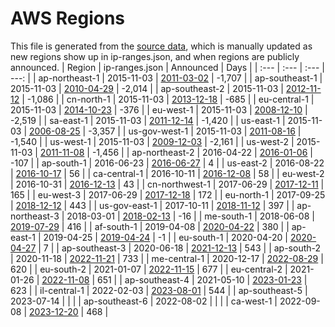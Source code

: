 # AWS Regions

This file is generated from the [source data](announces.json), which is manually updated as new regions show up in ip-ranges.json, and when regions are publicly announced.
| Region | ip-ranges.json | Announced | Days |
| :--- | :--- | :--- | ---: |
| ap-northeast-1 | 2015-11-03 | [2011-03-02](https://aws.amazon.com/about-aws/whats-new/2011/03/02/announcing-asia-pacific-tokyo-region/) | -1,707 |
| ap-southeast-1 | 2015-11-03 | [2010-04-29](https://aws.amazon.com/about-aws/whats-new/2010/04/29/announcing-asia-pacific-singapore-region/) | -2,014 |
| ap-southeast-2 | 2015-11-03 | [2012-11-12](https://aws.amazon.com/about-aws/whats-new/2012/11/12/announcing-the-aws-asia-pacific-sydney-region/) | -1,086 |
| cn-north-1 | 2015-11-03 | [2013-12-18](https://aws.amazon.com/about-aws/whats-new/2013/12/18/announcing-the-aws-china-beijing-region/) | -685 |
| eu-central-1 | 2015-11-03 | [2014-10-23](https://aws.amazon.com/about-aws/whats-new/2014/10/23/announcing-the-aws-eu-frankfurt-region/) | -376 |
| eu-west-1 | 2015-11-03 | [2008-12-10](https://aws.amazon.com/about-aws/whats-new/2008/12/10/amazon-ec2-crosses-the-atlantic/) | -2,519 |
| sa-east-1 | 2015-11-03 | [2011-12-14](https://aws.amazon.com/about-aws/whats-new/2011/12/14/announcing-the-south-america-sao-paulo-region/) | -1,420 |
| us-east-1 | 2015-11-03 | [2006-08-25](https://aws.amazon.com/blogs/aws/amazon_ec2_beta/) | -3,357 |
| us-gov-west-1 | 2015-11-03 | [2011-08-16](https://aws.amazon.com/blogs/aws/new-aws-govcloud-us-region/) | -1,540 |
| us-west-1 | 2015-11-03 | [2009-12-03](https://aws.amazon.com/about-aws/whats-new/2009/12/03/aws-launches-the-northern-california-region/) | -2,161 |
| us-west-2 | 2015-11-03 | [2011-11-08](https://aws.amazon.com/about-aws/whats-new/2011/11/08/Announcing-new-us-west-oregon-region/) | -1,456 |
| ap-northeast-2 | 2016-04-22 | [2016-01-06](https://aws.amazon.com/about-aws/whats-new/2016/01/announcing-asia-pacific-seoul-region/) | -107 |
| ap-south-1 | 2016-06-23 | [2016-06-27](https://aws.amazon.com/about-aws/whats-new/2016/06/announcing-the-aws-asia-pacific-mumbai-region/) | 4 |
| us-east-2 | 2016-08-22 | [2016-10-17](https://aws.amazon.com/about-aws/whats-new/2016/10/announcing-the-aws-us-east-ohio-region/) | 56 |
| ca-central-1 | 2016-10-11 | [2016-12-08](https://aws.amazon.com/about-aws/whats-new/2016/12/announcing-the-aws-canada-central-region/) | 58 |
| eu-west-2 | 2016-10-31 | [2016-12-13](https://aws.amazon.com/about-aws/whats-new/2016/12/announcing-the-aws-europe-london-region/) | 43 |
| cn-northwest-1 | 2017-06-29 | [2017-12-11](https://aws.amazon.com/blogs/aws/now-open-aws-china-ningxia-region/) | 165 |
| eu-west-3 | 2017-06-29 | [2017-12-18](https://aws.amazon.com/about-aws/whats-new/2017/12/announcing-the-aws-eu-paris-region/) | 172 |
| eu-north-1 | 2017-09-25 | [2018-12-12](https://aws.amazon.com/about-aws/whats-new/2018/12/announcing-the-aws-europe-stockholm-region/) | 443 |
| us-gov-east-1 | 2017-10-11 | [2018-11-12](https://aws.amazon.com/about-aws/whats-new/2018/11/announcing-the-new-aws-govcloud-us-east-region/) | 397 |
| ap-northeast-3 | 2018-03-01 | [2018-02-13](https://aws.amazon.com/jp/about-aws/whats-new/2018/02/announcing-the-aws-osaka-local-region/) | -16 |
| me-south-1 | 2018-06-08 | [2019-07-29](https://aws.amazon.com/about-aws/whats-new/2019/07/announcing-the-new-aws-middle-east--bahrain--region-/) | 416 |
| af-south-1 | 2019-04-08 | [2020-04-22](https://aws.amazon.com/about-aws/whats-new/2020/04/announcing-aws-africa-cape-town-region/) | 380 |
| ap-east-1 | 2019-04-25 | [2019-04-24](https://aws.amazon.com/about-aws/whats-new/2019/04/announcing-the-aws-asia-pacific-hong-kong-region/) | -1 |
| eu-south-1 | 2020-04-20 | [2020-04-27](https://aws.amazon.com/about-aws/whats-new/2020/04/announcing-the-new-aws-europe-milan-region/) | 7 |
| ap-southeast-3 | 2020-06-18 | [2021-12-13](https://aws.amazon.com/blogs/aws/now-open-aws-asia-pacific-jakarta-region/) | 543 |
| ap-south-2 | 2020-11-18 | [2022-11-21](https://aws.amazon.com/blogs/aws/now-open-the-30th-aws-region-asia-pacific-hyderabad-region-in-india/) | 733 |
| me-central-1 | 2020-12-17 | [2022-08-29](https://aws.amazon.com/blogs/aws/now-open-aws-region-in-the-united-arab-emirates-uae/) | 620 |
| eu-south-2 | 2021-01-07 | [2022-11-15](https://aws.amazon.com/blogs/aws/now-open-aws-region-in-spain/) | 677 |
| eu-central-2 | 2021-01-26 | [2022-11-08](https://aws.amazon.com/blogs/aws/a-new-aws-region-opens-in-switzerland/) | 651 |
| ap-southeast-4 | 2021-05-10 | [2023-01-23](https://aws.amazon.com/blogs/aws/now-open-aws-asia-pacific-melbourne-region-in-australia/) | 623 |
| il-central-1 | 2022-02-03 | [2023-08-01](https://aws.amazon.com/blogs/aws/now-open-aws-israel-tel-aviv-region/) | 544 |
| ap-southeast-5 | 2023-07-14 |  |  |
| ap-southeast-6 | 2022-08-02 |  |  |
| ca-west-1 | 2022-09-08 | [2023-12-20](https://aws.amazon.com/blogs/aws/the-aws-canada-west-calgary-region-is-now-available/) | 468 |
